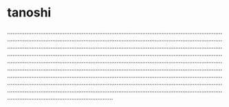 # tanoshi

.........................................................................................................................................................................................................................................................................................................................................................................................................................................................................................................................................................................................................................................................................................................................................................................................................................................................................................................................................................................................................................................................................................................................................................................................................................